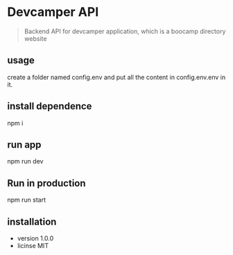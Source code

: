 # Devcamper API

>Backend API for devcamper application, which is a boocamp directory website

## usage
create a folder named config.env and put all the content in config.env.env in it.

## install dependence
npm i 

## run app
npm run dev

## Run in production
npm run start

## installation
- version 1.0.0
- licinse MIT